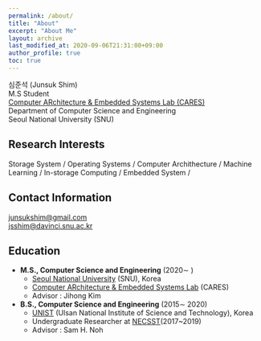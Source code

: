 ```yaml
---
permalink: /about/
title: "About"
excerpt: "About Me"
layout: archive
last_modified_at: 2020-09-06T21:31:00+09:00
author_profile: true
toc: true
---
```


심준석 (Junsuk Shim)  
M.S Student  
[Computer ARchitecture & Embedded Systems Lab (CARES)](http://cares.snu.ac.kr)   
Department of Computer Science and Engineering  
Seoul National University (SNU)  


## Research Interests
Storage System / Operating Systems / Computer Archithecture / Machine Learning / In-storage Computing / Embedded System /  

## Contact Information

junsukshim@gmail.com  
jsshim@davinci.snu.ac.kr  

## Education
 - **M.S., Computer Science and Engineering** (2020∼ )  
	 - [Seoul National University](https://www.snu.ac.kr/) (SNU), Korea  
	 - [Computer ARchitecture & Embedded Systems Lab](http://cares.snu.ac.kr) (CARES)  
	 - Advisor : Jihong Kim  
 - **B.S., Computer Science and Engineering** (2015∼ 2020)  
	 - [UNIST](https://www.unist.ac.kr/) (Ulsan National Institute of Science and Technology), Korea  
	 - Undergraduate Researcher at [NECSST](http://next.unist.ac.kr/)(2017~2019)  
	 - Advisor : Sam H. Noh  
